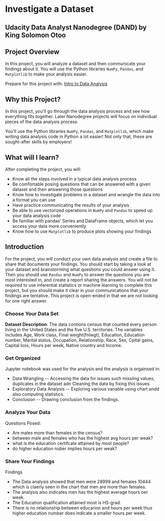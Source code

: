 # Investigate a Dataset
## Udacity Data Analyst Nanodegree (DAND) by King Solomon Otoo

## Project Overview

In this project, you will analyze a dataset and then communicate your findings about it. You will use the Python libraries `NumPy`, `Pandas`, and `Matplotlib` to make your analysis easier.

Prepare for this project with: [Intro to Data Analysis](https://classroom.udacity.com/courses/ud170-nd)

## Why this Project?

In this project, you'll go through the data analysis process and see how everything fits together. Later Nanodegree projects will focus on individual pieces of the data analysis process.

You'll use the Python libraries `NumPy`, `Pandas`, and `Matplotlib`, which make writing data analysis code in Python a lot easier! Not only that, these are sought-after skills by employers!

## What will I learn?

After completing the project, you will:

- Know all the steps involved in a typical data analysis process
- Be comfortable posing questions that can be answered with a given dataset and then answering those questions
- Know how to investigate problems in a dataset and wrangle the data into a format you can use
- Have practice communicating the results of your analysis
- Be able to use vectorized operations in `NumPy` and `Pandas` to speed up your data analysis code
- Be familiar with pandas' Series and DataFrame objects, which let you access your data more conveniently
- Know how to use `Matplotlib` to produce plots showing your findings

## Introduction

For the project, you will conduct your own data analysis and create a file to share that documents your findings. You should start by taking a look at your dataset and brainstorming what questions you could answer using it. Then you should use `Pandas` and `NumPy` to answer the questions you are most interested in, and create a report sharing the answers. You will not be required to use inferential statistics or machine learning to complete this project, but you should make it clear in your communications that your findings are tentative. This project is open-ended in that we are not looking for one right answer.

### Choose Your Data Set

**Dataset Description**:
The data contions census that counted every person living in the United States and the five U.S. territories.
The variables includes Age, Work class, Final weight(fnlwgt), Education, Education number, Marital status, Occupation, 
Relationship, Race, Sex, Cpital gains, Capital loss, Hours per week, Native country and Income. 

### Get Organized

Jupyter notebook was used for the analysis and the analysis is orgainsed in:
* Data Wrangling -- Accessing the data for issues such missiing values, duplicates in the dataset adn Cleaning the data by fixing this issues.
* Exploratory Data Analysis -- Exploring various variable using chart andd also computing statistics.
* Conclusion -- Drawing conclusion from the findings.

### Analyze Your Data

Questions Posed:
* Are males more than females in the census?
* between male and females who has the highest avg hours per weak?
* what is the education certifcate attained by most people?
* do higher education nuber implies hours per weak?

### Share Your Findings

Findings
* The Data analysis showed that men were 28999 and females 10444 which is claerly seen in the chart that men are more than females.
* The analysis also indicates men has the highest average hours oer week.
* The Education qualification attained most is HS-grad. 
* There is no relationship between educarion and hours per week thus higher education number does indicate a smaller hours per week.
